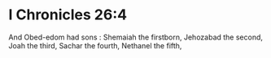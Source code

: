 # I Chronicles 26:4

And Obed-edom had sons : Shemaiah the firstborn, Jehozabad the second, Joah the third, Sachar the fourth, Nethanel the fifth,

